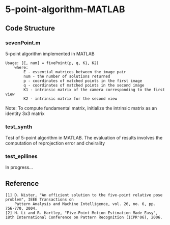 # 5-point-algorithm-MATLAB

## Code Structure

### sevenPoint.m
5-point algorithm implemented in MATLAB

	Usage: [E, num] = fivePoint(p, q, K1, K2)
		where:
			E - essential matrices between the image pair
			num - the number of solutions returned
			p - coordinates of matched points in the first image
			q - coordinates of matched points in the second image
			K1 - intrinsic matrix of the camera corresponding to the first view
			K2 - intrinsic matrix for the second view
			
Note: To compute fundamental matrix, initialize the intrinsic matrix as an identity 3x3 matrix
	  
### test_synth
Test of 5-point algorithm in MATLAB. The evaluation of results involves the computation of reprojection error and cheirality

### test_epilines
In progress...

## Reference

	[1] D. Nister, "An efficient solution to the five-point relative pose problem", IEEE Transactions on 
	    Pattern Analysis and Machine Intelligence, vol. 26, no. 6, pp. 756-770, 2004.
	[2] H. Li and R. Hartley, "Five-Point Motion Estimation Made Easy", 18th International Conference on Pattern Recognition (ICPR'06), 2006.